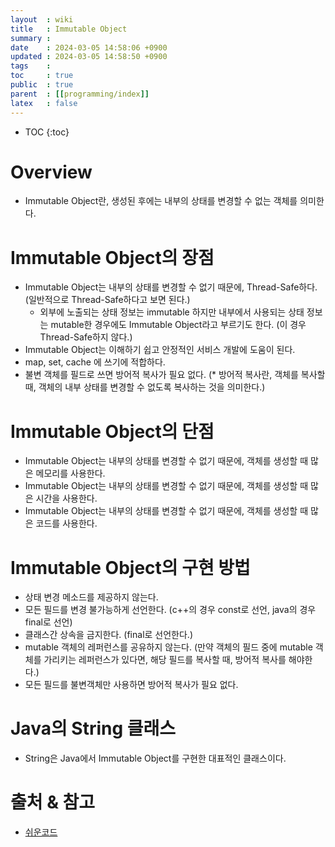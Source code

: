 ```yaml
---
layout  : wiki
title   : Immutable Object
summary : 
date    : 2024-03-05 14:58:06 +0900
updated : 2024-03-05 14:58:50 +0900
tags    : 
toc     : true
public  : true
parent  : [[programming/index]]
latex   : false
---
```

* TOC
{:toc}

# Overview
- Immutable Object란, 생성된 후에는 내부의 상태를 변경할 수 없는 객체를 의미한다.

# Immutable Object의 장점
- Immutable Object는 내부의 상태를 변경할 수 없기 때문에, Thread-Safe하다. (일반적으로 Thread-Safe하다고 보면 된다.)
    * 외부에 노출되는 상태 정보는 immutable 하지만 내부에서 사용되는 상태 정보는 mutable한 경우에도 Immutable Object라고 부르기도 한다. (이 경우 Thread-Safe하지 않다.)
- Immutable Object는 이해하기 쉽고 안정적인 서비스 개발에 도움이 된다.
- map, set, cache 에 쓰기에 적합하다.
- 불변 객체를 필드로 쓰면 방어적 복사가 필요 없다.
(* 방어적 복사란, 객체를 복사할 때, 객체의 내부 상태를 변경할 수 없도록 복사하는 것을 의미한다.)

# Immutable Object의 단점
- Immutable Object는 내부의 상태를 변경할 수 없기 때문에, 객체를 생성할 때 많은 메모리를 사용한다.
- Immutable Object는 내부의 상태를 변경할 수 없기 때문에, 객체를 생성할 때 많은 시간을 사용한다.
- Immutable Object는 내부의 상태를 변경할 수 없기 때문에, 객체를 생성할 때 많은 코드를 사용한다.

# Immutable Object의 구현 방법
- 상태 변경 메소드를 제공하지 않는다.
- 모든 필드를 변경 불가능하게 선언한다. (c++의 경우 const로 선언, java의 경우 final로 선언)
- 클래스간 상속을 금지한다. (final로 선언한다.)
- mutable 객체의 레퍼런스를 공유하지 않는다. (만약 객체의 필드 중에 mutable 객체를 가리키는 레퍼런스가 있다면, 해당 필드를 복사할 때, 방어적 복사를 해야한다.)
- 모든 필드를 불변객체만 사용하면 방어적 복사가 필요 없다.

# Java의 String 클래스
- String은 Java에서 Immutable Object를 구현한 대표적인 클래스이다.


# 출처 & 참고
- [쉬운코드](https://www.youtube.com/watch?v=EOGOJdBy2Rg&list=PLcXyemr8ZeoRRaTfapB8GMMrLMlCTN4wJ)
